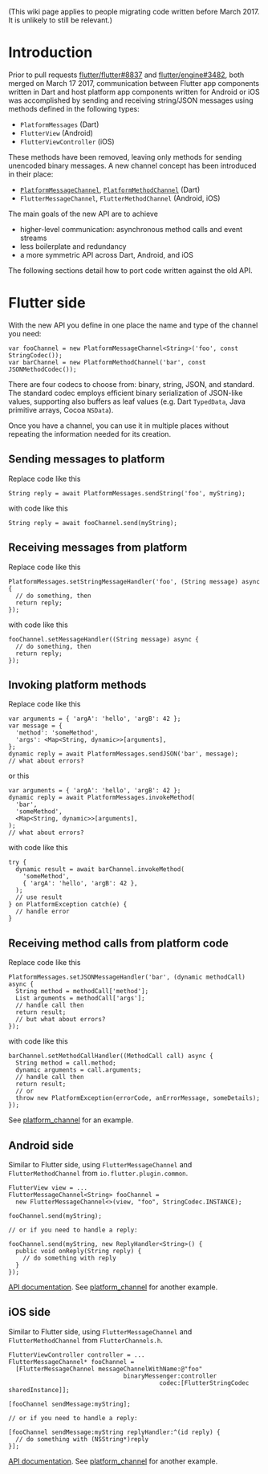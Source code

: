 (This wiki page applies to people migrating code written before March 2017. It is unlikely to still be relevant.)

# Introduction
Prior to pull requests [flutter/flutter#8837](https://github.com/flutter/flutter/pull/8837) and [flutter/engine#3482](https://github.com/flutter/engine/pull/3482), both merged on March 17 2017, communication between Flutter app components written in Dart and host platform app components written for Android or iOS was accomplished by sending and receiving string/JSON messages using methods defined in the following types:

* `PlatformMessages` (Dart)
* `FlutterView` (Android)
* `FlutterViewController` (iOS)

These methods have been removed, leaving only methods for sending unencoded binary messages. A new channel concept has been introduced in their place:

* [`PlatformMessageChannel`](https://docs.flutter.io/flutter/services/PlatformMessageChannel-class.html), [`PlatformMethodChannel`](https://docs.flutter.io/flutter/services/PlatformMethodChannel-class.html) (Dart)
* `FlutterMessageChannel`, `FlutterMethodChannel` (Android, iOS)

The main goals of the new API are to achieve

* higher-level communication: asynchronous method calls and event streams
* less boilerplate and redundancy
* a more symmetric API across Dart, Android, and iOS

The following sections detail how to port code written against the old API.

# Flutter side

With the new API you define in one place the name and type of the channel you need:

    var fooChannel = new PlatformMessageChannel<String>('foo', const StringCodec());
    var barChannel = new PlatformMethodChannel('bar', const JSONMethodCodec());

There are four codecs to choose from: binary, string, JSON, and standard. The standard codec employs efficient binary serialization of JSON-like values, supporting also buffers as leaf values (e.g. Dart `TypedData`, Java primitive arrays, Cocoa `NSData`).

Once you have a channel, you can use it in multiple places without repeating the information needed for its creation.

## Sending messages to platform

Replace code like this

    String reply = await PlatformMessages.sendString('foo', myString);

with code like this

    String reply = await fooChannel.send(myString);

## Receiving messages from platform

Replace code like this

    PlatformMessages.setStringMessageHandler('foo', (String message) async {
      // do something, then
      return reply;
    });

with code like this

    fooChannel.setMessageHandler((String message) async {
      // do something, then
      return reply;
    });

## Invoking platform methods

Replace code like this

    var arguments = { 'argA': 'hello', 'argB': 42 };
    var message = {
      'method': 'someMethod',
      'args': <Map<String, dynamic>>[arguments],
    };
    dynamic reply = await PlatformMessages.sendJSON('bar', message);
    // what about errors?

or this

    var arguments = { 'argA': 'hello', 'argB': 42 };
    dynamic reply = await PlatformMessages.invokeMethod(
      'bar',
      'someMethod',
      <Map<String, dynamic>>[arguments],
    );
    // what about errors?

with code like this

    try {
      dynamic result = await barChannel.invokeMethod(
        'someMethod',
        { 'argA': 'hello', 'argB': 42 },
      );
      // use result
    } on PlatformException catch(e) {
      // handle error
    }

## Receiving method calls from platform code

Replace code like this

    PlatformMessages.setJSONMessageHandler('bar', (dynamic methodCall) async {
      String method = methodCall['method'];
      List arguments = methodCall['args'];
      // handle call then
      return result;
      // but what about errors?
    });

with code like this

    barChannel.setMethodCallHandler((MethodCall call) async {
      String method = call.method;
      dynamic arguments = call.arguments;
      // handle call then
      return result;
      // or
      throw new PlatformException(errorCode, anErrorMessage, someDetails);
    });

See [platform_channel](../../examples/platform_channel/lib/main.dart) for an example.

## Android side

Similar to Flutter side, using `FlutterMessageChannel` and `FlutterMethodChannel` from `io.flutter.plugin.common`.

    FlutterView view = ...
    FlutterMessageChannel<String> fooChannel =
      new FlutterMessageChannel<>(view, "foo", StringCodec.INSTANCE);

    fooChannel.send(myString);

    // or if you need to handle a reply:

    fooChannel.send(myString, new ReplyHandler<String>() {
      public void onReply(String reply) {
        // do something with reply
      }
    });

[API documentation](https://docs.flutter.io/javadoc/). See [platform_channel](../../examples/platform_channel/android/app/src/main/java/com/example/platformchannel/MainActivity.java) for another example.

## iOS side

Similar to Flutter side, using `FlutterMessageChannel` and `FlutterMethodChannel` from `FlutterChannels.h`.

    FlutterViewController controller = ...
    FlutterMessageChannel* fooChannel =
      [FlutterMessageChannel messageChannelWithName:@"foo"
                                    binaryMessenger:controller
                                              codec:[FlutterStringCodec sharedInstance]];

    [fooChannel sendMessage:myString];

    // or if you need to handle a reply:

    [fooChannel sendMessage:myString replyHandler:^(id reply) {
      // do something with (NSString*)reply
    }];


[API documentation](https://github.com/flutter/flutter/blob/main/engine/src/flutter/shell/platform/darwin/ios/framework/Headers). See [platform_channel](../../examples/platform_channel/ios/Runner/AppDelegate.m) for another example.
